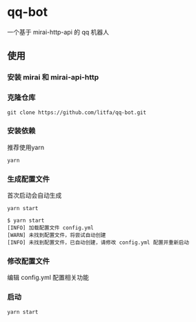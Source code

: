 # qq-bot
一个基于 mirai-http-api 的 qq 机器人

## 使用
### 安装 mirai 和 mirai-api-http
### 克隆仓库
```shell
git clone https://github.com/litfa/qq-bot.git
```
### 安装依赖
推荐使用yarn
```shell
yarn
```
### 生成配置文件
首次启动会自动生成
```shell
yarn start
```
```shell
$ yarn start
[INFO] 加载配置文件 config.yml
[WARN] 未找到配置文件，将尝试自动创建
[INFO] 未找到配置文件，已自动创建，请修改 config.yml 配置并重新启动
```
### 修改配置文件
编辑 config.yml 配置相关功能

### 启动
```shell
yarn start
```